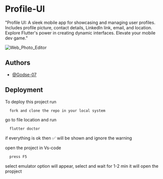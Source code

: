 # Profile-UI
"Profile UI: A sleek mobile app for showcasing and managing user profiles. Includes profile picture, contact details, LinkedIn link, email, and location. Explore Flutter's power in creating dynamic interfaces. Elevate your mobile dev game."

![Web_Photo_Editor](https://github.com/Godse-07/Profile-UI/assets/88872669/fca0b6a2-d839-455f-8f6d-d49caca8be23)



## Authors

- [@Godse-07](https://www.github.com/Godse-07)


## Deployment

To deploy this project run

```bash
  fork and clone the repo in your local system
```

go to file location and run 

```bash
  flutter doctor
```

if everything is ok then ✅ will be shown and ignore the warning

open the project in Vs-code

```bash
  press F5 
```

select emulator option will appear, select and wait for 1-2 min it will open the propject  
